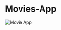 # Movies-App
![Movie App](https://user-images.githubusercontent.com/47356165/87608197-86dfde80-c6ff-11ea-950b-b736b04e52f8.gif)
